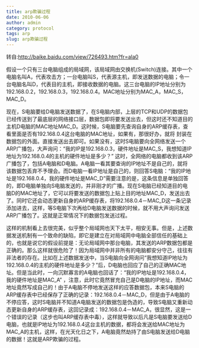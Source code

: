 ```yaml
---
title: arp欺骗过程
date: 2010-06-06
author: admin
category: protocol
tags: arp
slug: arp欺骗过程
---
```


转自:http://baike.baidu.com/view/726493.htm?fr=ala0

假设一个只有三台电脑组成的局域网，该局域网由交换机(Switch)连接。其中一个电脑名叫A，代表攻击方；一台电脑叫S，代表源主机，即发送数据的电脑；令一台电脑名叫D，代表目的主机，即接收数据的电脑。这三台电脑的IP地址分别为192.168.0.2，192.168.0.3，192.168.0.4。MAC地址分别为MAC\_A，MAC\_S，MAC\_D。  

现在，S电脑要给D电脑发送数据了，在S电脑内部，上层的TCP和UDP的数据包已经传送到了最底层的网络接口层，数据包即将要发送出去，但这时还不知道目的主机D电脑的MAC地址MAC\_D。这时候，S电脑要先查询自身的ARP缓存表，查看里面是否有192.168.0.4这台电脑的MAC地址，如果有，那很好办，就将
封装在数据包的外面。直接发送出去即可。如果没有，这时S电脑要向全网络发送一个ARP广播包，大声询问：“我的IP是192.168.0.3，硬件地址是MAC\_S，我想知道IP地址为192.168.0.4的主机的硬件地址是多少？”
这时，全网络的电脑都收到该ARP广播包了，包括A电脑和D电脑。A电脑一看其要查询的IP地址不是自己的，就将该数据包丢弃不予理会。而D电脑一看IP地址是自己的，则回答S电脑：“我的IP地址是192.168.0.4，我的硬件地址是MAC\_D”需要注意的是，这条信息是单独回答的，即D电脑单独向S电脑发送的，并非刚才的广播。现在S电脑已经知道目的电脑D的MAC地址了，它可以将要发送的数据包上贴上目的地址MAC\_D，发送出去了。同时它还会动态更新自身的ARP缓存表，将192.168.0.4－MAC\_D这一条记录添加进去，这样，等S电脑下次再给D电脑发送数据的时候，就不用大声询问发送ARP广播包了。这就是正常情况下的数据包发送过程。

这样的机制看上去很完美，似乎整个局域网也天下太平，相安无事。但是，上述数据发送机制有一个致命的缺陷，即它是建立在对局域网中电脑全部信任的基础上的，也就是说它的假设前提是：无论局域网中那台电脑，其发送的ARP数据包都是正确的。那么这样就很危险了！因为局域网中并非所有的电脑都安分守己，往往有非法者的存在。比如在上述数据发送中，当S电脑向全网询问“我想知道IP地址为192.168.0.4的主机的硬件地址是多少？”后，D电脑也回应了自己的正确MAC地址。但是当此时，一向沉默寡言的A电脑也回话了：“我的IP地址是192.168.0.4，我的硬件地址是MAC\_A”
，注意，此时它竟然冒充自己是D电脑的IP地址，而MAC地址竟然写成自己的！由于A电脑不停地发送这样的应答数据包，本来S电脑的ARP缓存表中已经保存了正确的记录：192.168.0.4－MAC\_D，但是由于A电脑的不停应答，这时S电脑并不知道A电脑发送的数据包是伪造的，导致S电脑又重新动态更新自身的ARP缓存表，这回记录成：192.168.0.4－MAC\_A，很显然，这是一个错误的记录（这步也叫ARP缓存表中毒），这样就导致以后凡是S电脑要发送给D电脑，也就是IP地址为192.168.0.4这台主机的数据，都将会发送给MAC地址为MAC\_A的主机，这样，在光天化日之下，A电脑竟然劫持了由S电脑发送给D电脑的数据！这就是ARP欺骗的过程。
